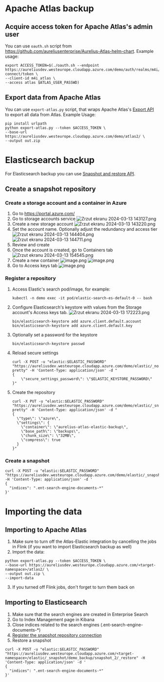 # Apache Atlas backup

## Acquire access token for Apache Atlas's admin user
You can use `oauth.sh` script from https://github.com/aureliusenterprise/Aurelius-Atlas-helm-chart. Example usage:
```
export ACCESS_TOKEN=$(./oauth.sh --endpoint https://aureliusdev.westeurope.cloudapp.azure.com/demo/auth/realms/m4i/protocol/openid-connect/token \
--client-id m4i_atlas \
--access atlas $ATLAS_USER_PASSWD)
```

## Export data from Apache Atlas
You can use `export-atlas.py` script, that wraps Apache Atlas's [Export API](https://atlas.apache.org/index.html#/ExportAPI) to export all data from Atlas. Example Usage:
```
pip install urlpath
python export-atlas.py --token $ACCESS_TOKEN \
--base-url https://aureliusdev.westeurope.cloudapp.azure.com/demo/atlas2/ \
--output out.zip
```

# Elasticsearch backup

For Elasticsearch backup you can use [Snapshot and restore API](https://www.elastic.co/guide/en/elasticsearch/reference/current/snapshot-restore.html).

## Create a snapshot repository

### Create a storage account and a container in Azure
1. Go to https://portal.azure.com/
2. Go to storage accounts service
   ![Zrzut ekranu 2024-03-13 143127.png](/.attachments/Zrzut%20ekranu%202024-03-13%20143127-09728c2f-d91b-4271-8329-7004a9235cb7.png)
3. Create a new storage account
   ![Zrzut ekranu 2024-03-13 143220.png](/.attachments/Zrzut%20ekranu%202024-03-13%20143220-dfb365e0-e6b2-4593-a132-d0628a986f31.png)
4. Set the account name. Optionally adjust the redundancy and access tier
   ![Zrzut ekranu 2024-03-13 144404.png](/.attachments/Zrzut%20ekranu%202024-03-13%20144404-c3dfdbe5-f1cb-4529-aca2-5f57d4abf1a7.png)
   ![Zrzut ekranu 2024-03-13 144711.png](/.attachments/Zrzut%20ekranu%202024-03-13%20144711-258aec7a-6c6c-4c22-9ff1-8b397d77ada8.png)
5. Review and create
6. Once the account is created, go to Containers tab
   ![Zrzut ekranu 2024-03-13 154545.png](/.attachments/Zrzut%20ekranu%202024-03-13%20154545-4fe60ad4-6594-43ba-be3d-c050a21e8cfe.png)
7. Create a new container
   ![image.png](/.attachments/image-54336a3d-aecc-492a-bc19-bb7d195bea70.png)
   ![image.png](/.attachments/image-c14bcccb-bd6e-4a54-b95b-4ff7ed55bc80.png)
8. Go to Access keys tab
   ![image.png](/.attachments/image-f48a39fa-1c94-44a0-8cae-b8ae85372c5f.png)

### Register a repository
1. Access Elastic's search pod/image, for example:
   ```
   kubectl -n demo exec -it pod/elastic-search-es-default-0 -- bash
   ```
2. Configure Elasticsearch's keystore with values from the Storage account's Access keys tab.
   ![Zrzut ekranu 2024-03-13 172223.png](/.attachments/Zrzut%20ekranu%202024-03-13%20172223-bee8a00e-797f-4554-a25e-3f277e60e74b.png)
   ```
   bin/elasticsearch-keystore add azure.client.default.account
   bin/elasticsearch-keystore add azure.client.default.key
   ```
3. Optionally set a password for the keystore
   ```
   bin/elasticsearch-keystore passwd
   ```
4. Reload secure settings
   ```
   curl -X POST -u "elastic:$ELASTIC_PASSWORD" "https://aureliusdev.westeurope.cloudapp.azure.com/demo/elastic/_nodes/reload_secure_settings?pretty" -H 'Content-Type: application/json' -d "
   {
       \"secure_settings_password\": \"$ELASTIC_KEYSTORE_PASSWORD\"
   }"
   ```
5. Create the repository
   ```
   curl -X PUT -u "elastic:$ELASTIC_PASSWORD" "https://aureliusdev.westeurope.cloudapp.azure.com/demo/elastic/_snapshot/demo_backup?pretty" -H 'Content-Type: application/json' -d "
   {
     \"type\": \"azure\",
     \"settings\": {
       \"container\": \"aurelius-atlas-elastic-backup\",
       \"base_path\": \"backups\",
       \"chunk_size\": \"32MB\",
       \"compress\": true
     }
   }"
   ```
### Create a snapshot
```
curl -X POST -u "elastic:$ELASTIC_PASSWORD" "https://aureliusdev.westeurope.cloudapp.azure.com/demo/elastic/_snapshot/demo_backup/snapshot_2" -H 'Content-Type: application/json' -d '
{
  "indices": ".ent-search-engine-documents-*"
}'
```

# Importing the data

## Importing to Apache Atlas
1. Make sure to turn off the Atlas-Elastic integration by cancelling the jobs in Flink (if you want to import Elasticsearch backup as well)
2. Import the data:
```
python export-atlas.py --token $ACCESS_TOKEN \
--base-url https://aureliusdev.westeurope.cloudapp.azure.com/<target-namespace>/atlas2/ \
--output out.zip \
--import-data
```
3. If you turned off Flink jobs, don't forget to turn them back on

## Importing to Elasticsearch
1. Make sure that the search engines are created in Enterprise Search
2. Go to Index Management page in Kibana
3. Close indices related to the search engines (.ent-search-engine-documents-*)
4. [Register the snapshot repository connection](https://dev.azure.com/AureliusEnterprise/Data%20Governance/_wiki/wikis/Data-Governance.wiki/141/Aurelius-Atlas-backup?_a=edit&anchor=register-a-repository)
5. Restore a snapshot
```
curl -X POST -u "elastic:$ELASTIC_PASSWORD" "https://aureliusdev.westeurope.cloudapp.azure.com/<target-namespace>/elastic/_snapshot/demo_backup/snapshot_2/_restore" -H 'Content-Type: application/json' -d '
{
  "indices": ".ent-search-engine-documents-*"
}'
```
